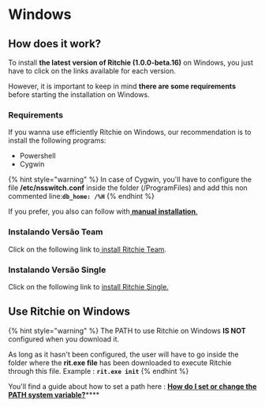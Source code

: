 # Windows

## How does it work? 

To install **the latest version of Ritchie \(1.0.0-beta.16\)** on Windows, you just have to click on the links available for each version. 

However, it is important to keep in mind **there are some requirements** before starting the installation on Windows.

### Requirements

If you wanna use efficiently Ritchie on Windows, our recommendation is to install the following programs:

* Powershell
* Cygwin

{% hint style="warning" %}
In case of Cygwin, you'll have to configure the file **/etc/nsswitch.conf** inside the folder \(/ProgramFiles\) and add this non commented line:**`db_home: /%H`**
{% endhint %}

If you prefer, you also can follow with[ **manual installation**.](manual-installation.md)

### Instalando Versão Team 

Click on the following link to[ install Ritchie Team](https://commons-repo.ritchiecli.io/1.0.0-beta.16/windows/team/rit.exe).

### Instalando Versão Single

Click on the following link to [install Ritchie Single.](https://commons-repo.ritchiecli.io/1.0.0-beta.16/windows/single/rit.exe)



## Use Ritchie on Windows

{% hint style="warning" %}
The PATH to use Ritchie on Windows **IS NOT** configured when you download it.  
  
As long as it hasn't been configured, the user will have to go inside the folder where the **rit.exe file** has been downloaded to execute Ritchie through this file. Example : **`rit.exe init`**
{% endhint %}

You'll find a guide about how to set a path here : [**How do I set or change the PATH system variable?**](https://www.java.com/en/download/help/path.xml)\*\*\*\*

